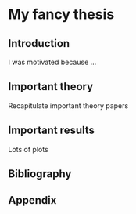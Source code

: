 # My fancy thesis

## Introduction
I was motivated because ...

## Important theory
Recapitulate important theory papers

## Important results

Lots of plots

## Bibliography

## Appendix

